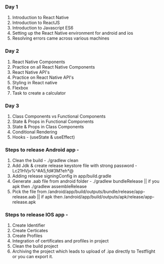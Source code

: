 ### Day 1
1. Introduction to React Native
2. Introduction to ReactJS
3. Introduction to Javascript ES6
4. Setting up the React Native environment for android and ios
5. Resolving errors came across various machines

### Day 2
1. React Native Components
2. Practice on all React Native Components
3. React Native API's
4. Practice on React Native API's
5. Styling in React native
6. Flexbox
7. Task to create a calculator

### Day 3
1. Class Components vs Functional Components
2. State & Props in Functional Components
3. State & Props in Class Components
4. Conditional Rendering
5. Hooks - (useState & useEffect)

### Steps to release Android app -
1. Clean the build - ./gradlew clean
2. Add Jdk & create release keystore file with strong password - Lc21HVjv%^#A5,fd#3M?eh*@
3. Adding release signingConfig in app/build.gradle
4. Generate .aab file from android folder - ./gradlew bundleRelease || if you apk then ./gradlew assembleRelease
5. Pick the file from /android/app/build/outputs/bundle/release/app-release.aab || if apk then /android/app/build/outputs/apk/release/app-release.apk

### Steps to release IOS app -
1. Create Identifier
2. Create Certicates
3. Create Profiles
4. Integration of certificates and profiles in project
5. Clean the build project
6. Archiving the project which leads to upload of .ipa directly to Testflight or you can export it.